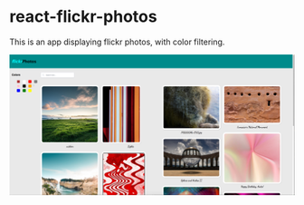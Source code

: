 # react-flickr-photos

This is an app displaying flickr photos, with color filtering.

![alt text](home_picture.png)
